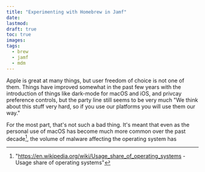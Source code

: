 ```yaml
---
title: "Experimenting with Homebrew in Jamf"
date:
lastmod:
draft: true
toc: true
images: 
tags: 
  - brew
  - jamf
  - mdm
---
```


Apple is great at many things, but user freedom of choice is not one of them. Things have improved somewhat in the past few years with the introduction of things like dark-mode for macOS and iOS, and privcay preference controls, but the party line still seems to be very much "We think about this stuff very hard, so if you use our platforms you will use them our way."

For the most part, that's not such a bad thing. It's meant that even as the personal use of macOS has become much more common over the past decade[^1], the volume of malware affecting the operating system has 

[^1]: "<https://en.wikipedia.org/wiki/Usage_share_of_operating_systems> - Usage share of operating systems"